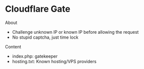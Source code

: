 # Cloudflare Gate

About

- Challenge unknown IP or known IP before allowing the request
- No stupid captcha, just time lock

Content

- index.php: gatekeeper
- hosting.txt: Known hosting/VPS providers


